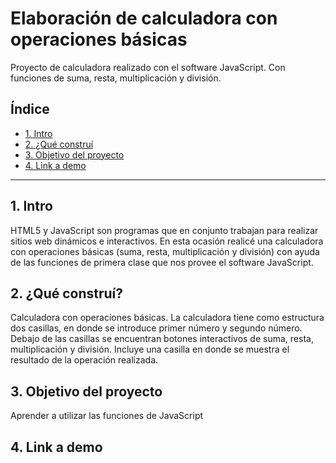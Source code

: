 # Elaboración de calculadora con operaciones básicas
Proyecto de calculadora realizado con el software JavaScript. Con funciones de suma, resta, multiplicación y división.
## **Índice**

* [1. Intro](#)
* [2. ¿Qué construí](#)
* [3. Objetivo del proyecto](#)
* [4. Link a demo](#)

****

## 1. Intro

HTML5 y JavaScript son programas que en conjunto trabajan para realizar sitios web dinámicos e interactivos. En esta ocasión realicé una calculadora con operaciones básicas (suma, resta, multiplicación y división) con ayuda de las funciones de primera clase que nos provee el software JavaScript.

## 2. ¿Qué construí?

Calculadora con operaciones básicas. La calculadora tiene como estructura dos casillas, en donde se introduce primer número y segundo número. Debajo de las casillas se encuentran botones interactivos de suma, resta, multiplicación y división. Incluye una casilla en donde se muestra el resultado de la operación realizada.

## 3. Objetivo del proyecto

Aprender a utilizar las funciones de JavaScript

## 4. Link a demo

